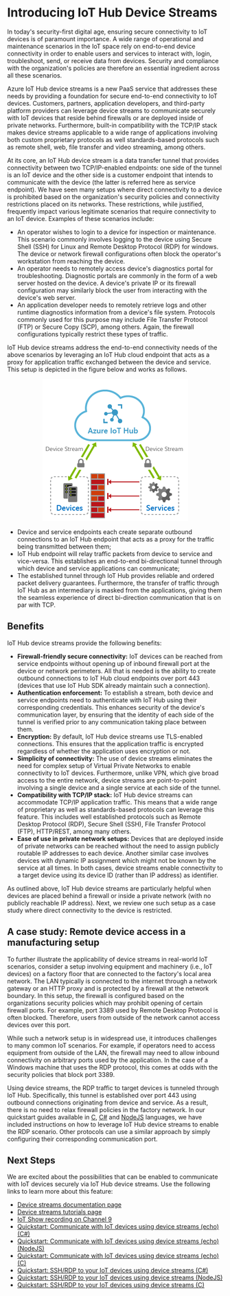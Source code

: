# Introducing IoT Hub Device Streams

In today's security-first digital age, ensuring secure connectivity to IoT devices is of paramount importance. A wide range of operational and maintenance scenarios in the IoT space rely on end-to-end device connectivity in order to enable users and services to interact with, login, troubleshoot, send, or receive data from devices. Security and compliance with the organization's policies are therefore an essential ingredient across all these scenarios.

Azure IoT Hub device streams is a new PaaS service that addresses these needs by providing a foundation for secure end-to-end connectivity to IoT devices. Customers, partners, application developers, and third-party platform providers can leverage device streams to communicate securely with IoT devices that reside behind firewalls or are deployed inside of private networks. Furthermore, built-in compatibility with the TCP/IP stack makes device streams applicable to a wide range of applications involving both custom proprietary protocols as well standards-based protocols such as remote shell, web, file transfer and video streaming, among others.

At its core, an IoT Hub device stream is a data transfer tunnel that provides connectivity between two TCP/IP-enabled endpoints: one side of the tunnel is an IoT device and the other side is a customer endpoint that intends to communicate with the device (the latter is referred here as service endpoint). We have seen many setups where direct connectivity to a device is prohibited based on the organization's security policies and connectivity restrictions placed on its networks. These restrictions, while justified, frequently impact various legitimate scenarios that require connectivity to an IoT device. Examples of these scenarios include:
- An operator wishes to login to a device for inspection or maintenance. This scenario commonly involves logging to the device using Secure Shell (SSH) for Linux and Remote Desktop Protocol (RDP) for windows. The device or network firewall configurations often block the operator's workstation from reaching the device.
- An operator needs to remotely access device's diagnostics portal for troubleshooting. Diagnostic portals are commonly in the form of a web server hosted on the device. A device's private IP or its firewall configuration may similarly block the user from interacting with the device's web server.
- An application developer needs to remotely retrieve logs and other runtime diagnostics information from a device's file system. Protocols commonly used for this purpose may include File Transfer Protocol (FTP) or Secure Copy (SCP), among others. Again, the firewall configurations typically restrict these types of traffic.


IoT Hub device streams address the end-to-end connectivity needs of the above scenarios by leveraging an IoT Hub cloud endpoint that acts as a proxy for application traffic exchanged between the device and service. This setup is depicted in the figure below and works as follows.
<p align="center"> 
  <img src="./media/iot-hub-device-streams-blog/iot-hub-device-streams-overview.png">
</p>

- Device and service endpoints each create separate outbound connections to an IoT Hub endpoint that acts as a proxy for the traffic being transmitted between them;
- IoT Hub endpoint will relay traffic packets from device to service and vice-versa. This establishes an end-to-end bi-directional tunnel through which device and service applications can communicate;
- The established tunnel through IoT Hub provides reliable and ordered packet delivery guarantees. Furthermore, the transfer of traffic through IoT Hub as an intermediary is masked from the applications, giving them the seamless experience of direct bi-direction communication that is on par with TCP.

## Benefits
IoT Hub device streams provide the following benefits:
- **Firewall-friendly secure connectivity:** IoT devices can be reached from service endpoints without opening up of inbound firewall port at the device or network perimeters. All that is needed is the ability to create outbound connections to IoT Hub cloud endpoints over port 443 (devices that use IoT Hub SDK already maintain such a connection).
- **Authentication enforcement:** To establish a stream, both device and service endpoints need to authenticate with IoT Hub using their corresponding credentials. This enhances security of the device's communication layer, by ensuring that the identity of each side of the tunnel is verified prior to any communication taking place between them.
- **Encryption:** By default, IoT Hub device streams use TLS-enabled connections. This ensures that the application traffic is encrypted regardless of whether the application uses encryption or not.
- **Simplicity of connectivity:** The use of device streams eliminates the need for complex setup of Virtual Private Networks to enable connectivity to IoT devices. Furthermore, unlike VPN, which give broad access to the entire network, device streams are point-to-point involving a single device and a single service at each side of the tunnel.
- **Compatibility with TCP/IP stack:** IoT Hub device streams can accommodate TCP/IP application traffic. This means that a wide range of proprietary as well as standards-based protocols can leverage this feature. This includes well established protocols such as Remote Desktop Protocol (RDP), Secure Shell (SSH), File Transfer Protocol (FTP), HTTP/REST, among many others.
- **Ease of use in private network setups:** Devices that are deployed inside of private networks can be reached without the need to assign publicly routable IP addresses to each device. Another similar case involves devices with dynamic IP assignment which might not be known by the service at all times. In both cases, device streams enable connectivity to a target device using its device ID (rather than IP address) as identifier.

As outlined above, IoT Hub device streams are particularly helpful when devices are placed behind a firewall or inside a private network (with no publicly reachable IP address). Next, we review one such setup as a case study where direct connectivity to the device is restricted. 

## A case study: Remote device access in a manufacturing setup
To further illustrate the applicability of device streams in real-world IoT scenarios, consider a setup involving equipment and machinery (i.e., IoT devices) on a factory floor that are connected to the factory's local area network. The LAN typically is connected to the internet through a network gateway or an HTTP proxy and is protected by a firewall at the network boundary. In this setup, the firewall is configured based on the organizations security policies which may prohibit opening of certain firewall ports. For example, port 3389 used by Remote Desktop Protocol is often blocked. Therefore, users from outside of the network cannot access devices over this port.

While such a network setup is in widespread use, it introduces challenges to many common IoT scenarios. For example, if operators need to access equipment from outside of the LAN, the firewall may need to allow inbound connectivity on arbitrary ports used by the application. In the case of a Windows machine that uses the RDP protocol, this comes at odds with the security policies that block port 3389.

Using device streams, the RDP traffic to target devices is tunneled through IoT Hub. Specifically, this tunnel is established over port 443 using outbound connections originating from device and service. As a result, there is no need to relax firewall policies in the factory network. In our quickstart guides available in [C](./iot-hub-device-streams-c-proxy-quickstart.md), [C#](./iot-hub-device-streams-csharp-proxy-quickstart.md) and [NodeJS](./iot-hub-device-streams-nodejs-proxy-quickstart.md) languages, we have included instructions on how to leverage IoT Hub device streams to enable the RDP scenario. Other protocols can use a similar approach by simply configuring their corresponding communication port.


## Next Steps
We are excited about the possibilities that can be enabled to communicate with IoT devices securely via IoT Hub device streams. Use the following links to learn more about this feature:
- [Device streams documentation page](./iot-hub-device-streams-overview.md)
- [Device streams tutorials page](./iot-hub-device-streams-tutorial.md)
- [IoT Show recording on Channel 9](https://channel9.msdn.com/)
- [Quickstart: Communicate with IoT devices using device streams (echo) (C#)](iot-hub-device-streams-csharp-echo-quickstart.md)
- [Quickstart: Communicate with IoT devices using device streams (echo) (NodeJS)](iot-hub-device-streams-nodejs-echo-quickstart.md)
- [Quickstart: Communicate with IoT devices using device streams (echo) (C)](iot-hub-device-streams-c-echo-quickstart.md)
- [Quickstart: SSH/RDP to your IoT devices using device streams (C#)](iot-hub-device-streams-csharp-quickstart.md)
- [Quickstart: SSH/RDP to your IoT devices using device streams (NodeJS)](iot-hub-device-streams-nodejs-proxy-quickstart.md)
- [Quickstart: SSH/RDP to your IoT devices using device streams (C)](iot-hub-device-streams-c-proxy-quickstart.md)